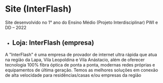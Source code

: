# Site (InterFlash)

Site desenvolvido no 1° ano do Ensino Médio (Projeto Interdisciplinar)
PWI e DD – 2022

- ## Loja: InterFlash (empresa)

A "InterFlash" é uma empresa de provador de internet ultra rápida que atua na região da Lapa, Vila Leopoldina e Vila Anástacio, além de oferecer tecnologia 100% fibra óptica de ponta a ponta, modernas redes próprias e equipamentos de última geração. Temos as melhores soluções em conexão de alta velocidade para residências/casas e/ou empresas da região
